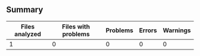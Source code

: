 
## Summary

| Files analyzed | Files with problems | Problems | Errors | Warnings |
|----------------|---------------------|----------|--------|----------|
| 1              | 0                   | 0        | 0      | 0        |
